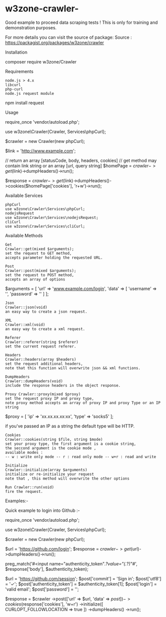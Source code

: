 # w3zone-crawler-

Good example to proceed  data scraping tests !
This is only for training and demonstration purposes.

For more details you can visit the source of package:
Source : https://packagist.org/packages/w3zone/crawler



Installation

composer require w3zone/Crawler

Requirements

    node.js > 4.x
    libcurl
    php-curl
    node.js request module

npm install request

Usage

require_once 'vendor/autoload.php';

use w3zone\Crawler\{Crawler, Services\phpCurl};

$crawler = new Crawler(new phpCurl);

$link = 'http://www.example.com';

// return an array [statusCode, body, headers, cookies]
// get method may contain link string or an array [url, query string]
$homePage = $crawler->get($link)->dumpHeaders()->run();

$response = $crawler->get($link)->dumpHeaders()->cookies($homePage['cookies'], 'r+w')->run();

Available Services

    phpCurl
    use w3zone\Crawler\Services\phpCurl;
    nodejsRequest
    use w3zone\Crawler\Services\nodejsRequest;
    cliCurl
    use w3zone\Crawler\Services\cliCurl;

Available Methods

    Get
    Crawler::get(mixed $arguments);
    set the request to GET method,
    accepts parameter holding the requested URL.

    Post
    Crawler::post(mixed $arguments);
    set the request to POST method,
    accepts an array of options

$arguments = [
    'url' => 'www.example.com/login',
    'data' => [
        'username' => '',
        'password' => ''
    ]
];

    Json
    Crawler::json(void)
    an easy way to create a json request.

    XML
    Crawler::xml(void)
    an easy way to create a xml request.

    Referer
    Crawler::referer(string $referer)
    set the current request referer.

    Headers
    Crawler::headers(array $headers)
    set the request additional headers,
    note that this function will overwrite json && xml functions.

    DumpHeaders
    Crawler::dumpHeaders(void)
    include the response headers in the object response.

    Proxy Crawler::proxy(mixed $proxy)
    set the request proxy IP and proxy type,
    note proxy method accepts an array of proxy IP and proxy Type or an IP string

$proxy = [
    'ip' => 'xx.xx.xx.xx:xx',
    'type' => 'socks5'
];

if you've passed an IP as a string the default type will be HTTP.

    Cookies
    Crawler::cookies(string $file, string $mode)
    set your proxy type, the first argument is a cookie string,
    the seccond argument is the cookie mode ,
    available modes :
    -- w : write only mode -- r : read only mode -- w+r : read and write

    Initialize
    Crawler::initialize(array $arguments)
    initialize or re-initialize your request
    note that , this method will overwrite the other options

    Run Crawler::run(void)
    fire the request.

Examples:-

Quick example to login into Github :-

require_once 'vendor/autoload.php';

use w3zone\Crawler\{Crawler, Services\phpCurl};

$crawler = new Crawler(new phpCurl);

$url = 'https://github.com/login';
$response = $crawler->get($url)->dumpHeaders()->run();

preg_match('#<input name="authenticity_token".*?value="(.*?)"#', $response['body'], $authenticity_token);

$url = 'https://github.com/session';
$post['commit'] = 'Sign in';
$post['utf8'] = '✓';
$post['authenticity_token'] = $authenticity_token[1];
$post['login'] = 'valid email';
$post['password'] = '';

$response = $crawler
    ->post(['url' => $url, 'data' => $post])
    ->cookies($response['cookies'], 'w+r')
    ->initialize([
        CURLOPT_FOLLOWLOCATION => true
    ])
    ->dumpHeaders()
->run();


